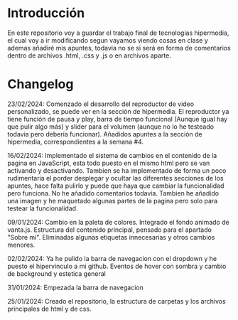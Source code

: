 # Introducción
En este repositorio voy a guardar el trabajo final de tecnologias hipermedia, el cual voy a ir modificando segun vayamos viendo cosas en clase y ademas añadiré mis apuntes, todavia no se si será en forma de comentarios dentro de archivos .html, .css y .js o en archivos aparte.

# Changelog

23/02/2024: Comenzado el desarrollo del reproductor de video personalizado, se puede ver en la sección de hipermedia. El reproductor ya tiene función de pausa y play, barra de tiempo funcional (Aunque igual hay que pulir algo más) y slider para el volumen (aunque no lo he testeado todavia pero debería funcionar). Añadidos apuntes a la sección de hipermedia, correspondientes a la semana #4.

16/02/2024: Implementado el sistema de cambios en el contenido de la pagina en JavaScript, esta todo puesto en el mismo html pero se van activando y desactivando. Tambien se ha implementado de forma un poco rudimentaria el porder desplegar y ocultar las diferentes secciones de los apuntes, hace falta pulirlo y puede que haya que cambiar la funcionalidad pero funciona. No he añadido comentarios todavia. Tambien he añadido una imagen y he maquetado algunas partes de la pagina pero solo para testear la funcionalidad.

09/01/2024: Cambio en la paleta de colores. Integrado el fondo animado de vanta.js. Estructura del contenido principal, pensado para el apartado "Sobre mi". Eliminadas algunas etiquetas innecesarias y otros cambios menores.

02/02/2024: Ya he pulido la barra de navegacion con el dropdown y he puesto el hipervinculo a mi github. Eventos de hover con sombra y cambio de background y estetica general

31/01/2024: Empezada la barra de navegacion

25/01/2024: Creado el repositorio, la estructura de carpetas y los archivos principales de html y de css.